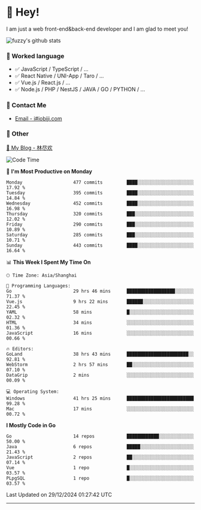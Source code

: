 # 👋 Hey!

I am just a web front-end&back-end developer and I am glad to meet you!

![fuzzy's github stats](https://github-readme-stats.vercel.app/api?username=JaydenForYou&&show_icons=true&&title_color=1abc9c&&icon_color=1abc9c)


### 📝 Worked language

- ✅ JavaScript / TypeScript / ...
- ✅ React Native / UNI-App / Taro / ...
- ✅ Vue.js / React.js / ...
- ✅ Node.js / PHP / NestJS / JAVA / GO / PYTHON / ...

### 📮 Contact Me

- [Email - i#iobiji.com](mailto:i@iobiji.com)


### 🤪 Other

[📌 My Blog - 林尽欢](https://iobiji.com)

<!--START_SECTION:waka-->
![Code Time](http://img.shields.io/badge/Code%20Time-1%2C396%20hrs%2026%20mins-blue)

📅 **I'm Most Productive on Monday** 

```text
Monday                   477 commits         ████░░░░░░░░░░░░░░░░░░░░░   17.92 % 
Tuesday                  395 commits         ████░░░░░░░░░░░░░░░░░░░░░   14.84 % 
Wednesday                452 commits         ████░░░░░░░░░░░░░░░░░░░░░   16.98 % 
Thursday                 320 commits         ███░░░░░░░░░░░░░░░░░░░░░░   12.02 % 
Friday                   290 commits         ███░░░░░░░░░░░░░░░░░░░░░░   10.89 % 
Saturday                 285 commits         ███░░░░░░░░░░░░░░░░░░░░░░   10.71 % 
Sunday                   443 commits         ████░░░░░░░░░░░░░░░░░░░░░   16.64 % 
```


📊 **This Week I Spent My Time On** 

```text
🕑︎ Time Zone: Asia/Shanghai

💬 Programming Languages: 
Go                       29 hrs 46 mins      ██████████████████░░░░░░░   71.37 % 
Vue.js                   9 hrs 22 mins       ██████░░░░░░░░░░░░░░░░░░░   22.45 % 
YAML                     58 mins             █░░░░░░░░░░░░░░░░░░░░░░░░   02.32 % 
HTML                     34 mins             ░░░░░░░░░░░░░░░░░░░░░░░░░   01.36 % 
JavaScript               16 mins             ░░░░░░░░░░░░░░░░░░░░░░░░░   00.66 % 

🔥 Editors: 
GoLand                   38 hrs 43 mins      ███████████████████████░░   92.81 % 
WebStorm                 2 hrs 57 mins       ██░░░░░░░░░░░░░░░░░░░░░░░   07.10 % 
DataGrip                 2 mins              ░░░░░░░░░░░░░░░░░░░░░░░░░   00.09 % 

💻 Operating System: 
Windows                  41 hrs 25 mins      █████████████████████████   99.28 % 
Mac                      17 mins             ░░░░░░░░░░░░░░░░░░░░░░░░░   00.72 % 
```

**I Mostly Code in Go** 

```text
Go                       14 repos            ████████████░░░░░░░░░░░░░   50.00 % 
Java                     6 repos             █████░░░░░░░░░░░░░░░░░░░░   21.43 % 
JavaScript               2 repos             ██░░░░░░░░░░░░░░░░░░░░░░░   07.14 % 
Vue                      1 repo              █░░░░░░░░░░░░░░░░░░░░░░░░   03.57 % 
PLpgSQL                  1 repo              █░░░░░░░░░░░░░░░░░░░░░░░░   03.57 % 
```




 Last Updated on 29/12/2024 01:27:42 UTC
<!--END_SECTION:waka-->
---
